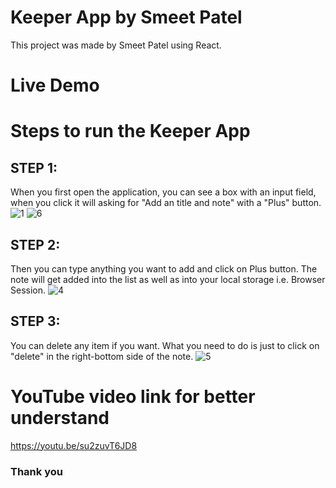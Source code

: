 # **Keeper App by Smeet Patel**
This project was made by Smeet Patel using React.

# Live Demo


# **Steps to run the Keeper App**
## STEP 1:
When you first open the application, you can see a box with an input field, when you click it will asking for "Add an title and note" with a "Plus" button.
![1](https://user-images.githubusercontent.com/90000692/162289044-e858e07e-fbcd-4924-a188-92b96f96c418.png)
![6](https://user-images.githubusercontent.com/90000692/162289781-3b5e89fb-6a2f-4026-96c2-4d932d6076fe.png)

## STEP 2:
Then you can type anything you want to add and click on Plus button. The note will get added into the list as well as into your local storage i.e. Browser Session.
![4](https://user-images.githubusercontent.com/90000692/162290028-7e2f0e9b-4cac-4262-a382-a9f3765285f5.png)

## STEP 3:
You can delete any item if you want. What you need to do is just to click on "delete" in the right-bottom side of the note.
![5](https://user-images.githubusercontent.com/90000692/162290024-20035ec6-f2a6-488f-b93d-056fe59a66c9.png)

# **YouTube video link for better understand**
https://youtu.be/su2zuvT6JD8

### Thank you
